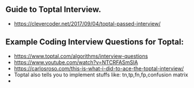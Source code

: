 ## Guide to Toptal Interview.
  * https://clevercoder.net/2017/09/04/toptal-passed-interview/


## Example Coding Interview Questions for Toptal:
  * https://www.toptal.com/algorithms/interview-questions
  * https://www.youtube.com/watch?v=NTCRFASmSlA
  * https://carlosroso.com/this-is-what-i-did-to-ace-the-toptal-interview/
  * Toptal also tells you to implement stuffs like: tn,tp,fn,fp,confusion matrix
  * 
